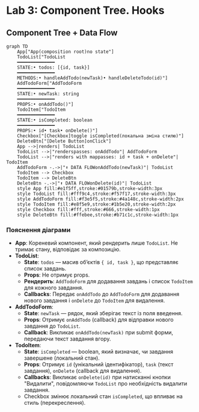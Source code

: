 # Lab 3: Component Tree. Hooks

## Component Tree + Data Flow
```mermaid
graph TD
    App["App(composition root)no state"]
    TodoList["TodoList
    ━━━━━━━━━━━━━━
    STATE:• todos: [{id, task}]
    ━━━━━━━━━━━━━━
    METHODS:• handleAddTodo(newTask)• handleDeleteTodo(id)"]
    AddTodoForm["AddTodoForm
    ━━━━━━━━━━━━━━
    STATE:• newTask: string
    ━━━━━━━━━━━━━━
    PROPS:• onAddTodo()"]
    TodoItem["TodoItem
    ━━━━━━━━━━━━━━
    STATE:• isCompleted: boolean
    ━━━━━━━━━━━━━━
    PROPS:• id• task• onDelete()"]
    Checkbox["[Checkbox]toggle isCompleted(локальна зміна стилю)"]
    DeleteBtn["[Delete Button]onClick"]
    App -->|renders| TodoList
    TodoList -->|"renderspasses: onAddTodo"| AddTodoForm
    TodoList -->|"renders with mappasses: id + task + onDelete"| TodoItem
    AddTodoForm -.->|"⬆️ DATA FLOWonAddTodo(newTask)"| TodoList
    TodoItem --> Checkbox
    TodoItem --> DeleteBtn
    DeleteBtn -.->|"⬆️ DATA FLOWonDelete(id)"| TodoList
    style App fill:#e1f5ff,stroke:#01579b,stroke-width:3px
    style TodoList fill:#fff9c4,stroke:#f57f17,stroke-width:3px
    style AddTodoForm fill:#f3e5f5,stroke:#4a148c,stroke-width:2px
    style TodoItem fill:#e8f5e9,stroke:#1b5e20,stroke-width:2px
    style Checkbox fill:#fff,stroke:#666,stroke-width:1px
    style DeleteBtn fill:#ffebee,stroke:#b71c1c,stroke-width:1px
```

### Пояснення діаграми
- **App**: Кореневий компонент, який рендерить лише `TodoList`. Не тримає стану, відповідає за композицію.
- **TodoList**:
  - **State**: `todos` — масив об’єктів `{ id, task }`, що представляє список завдань.
  - **Props**: Не отримує props.
  - **Рендерить**: `AddTodoForm` для додавання завдань і список `TodoItem` для кожного завдання.
  - **Callbacks**: Передає `onAddTodo` до `AddTodoForm` для додавання нового завдання і `onDelete` до `TodoItem` для видалення.
- **AddTodoForm**:
  - **State**: `newTask` — рядок, який зберігає текст із поля введення.
  - **Props**: Отримує `onAddTodo` (callback) для відправки нового завдання до `TodoList`.
  - **Callback**: Викликає `onAddTodo(newTask)` при submit форми, передаючи текст завдання вгору.
- **TodoItem**:
  - **State**: `isCompleted` — boolean, який визначає, чи завдання завершене (локальний стан).
  - **Props**: Отримує `id` (унікальний ідентифікатор), `task` (текст завдання), `onDelete` (callback для видалення).
  - **Callbacks**: Викликає `onDelete(id)` при натисканні кнопки "Видалити", повідомляючи `TodoList` про необхідність видалити завдання.
  - Checkbox змінює локальний стан `isCompleted`, що впливає на стиль (перекреслення).